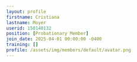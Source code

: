 ```yaml
---
layout: profile
firstname: Cristiana
lastname: Moyer
userid: 150140132
position: [Probationary Member]
join_date: 2025-04-01 00:00:00 -0400
training: []
profile: /assets/img/members/default/avatar.png
---
```

